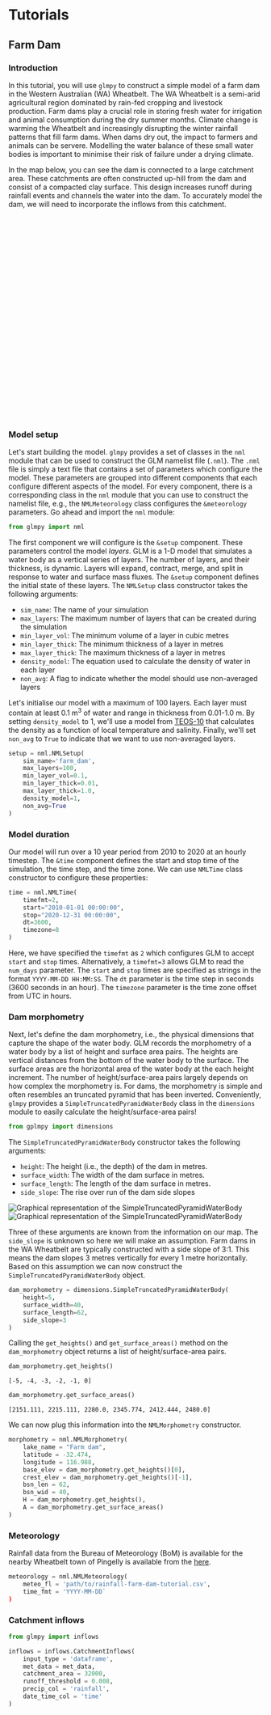 # Tutorials

## Farm Dam

### Introduction

In this tutorial, you will use `glmpy` to construct a simple model of a farm dam in the Western Australian (WA) Wheatbelt. The WA Wheatbelt is a semi-arid agricultural region dominated by rain-fed cropping and livestock production. Farm dams play a crucial role in storing fresh water for irrigation and animal consumption during the dry summer months. Climate change is warming the Wheatbelt and increasingly disrupting the winter rainfall patterns that fill farm dams. When dams dry out, the impact to farmers and animals can be servere. Modelling the water balance of these small water bodies is important to minimise their risk of failure under a drying climate.

In the map below, you can see the dam is connected to a large catchment area. These catchments are often constructed up-hill from the dam and consist of a compacted clay surface. This design increases runoff during rainfall events and channels the water into the dam. To accurately model the dam, we will need to incorporate the inflows from this catchment.

<div id="ridgefield-dam" style="height: 400px;">
<script>
    var mymap = L.map('ridgefield-dam').setView([-32.474573237844865, 116.98943188401849], 17);
    L.tileLayer('https://server.arcgisonline.com/ArcGIS/rest/services/World_Imagery/MapServer/tile/{z}/{y}/{x}', {
        maxZoom: 18,
        minZoom: 4,
        attribution: 'Tiles &copy; Esri'
    }).addTo(mymap);
    L.marker([-32.474420699229476, 116.98832692114296]).addTo(mymap).bindPopup("<b>Farm dam</b><br>Length: 62m Width: 40m Depth: 5m<br>Location: -32.474, 116.988", {autoClose: false}).openPopup();
    L.marker([-32.47557320681146, 116.99093865157606]).addTo(mymap).bindPopup("<b>Dam catchment</b><br>Area: 32,000m<sup>2</sup>", {autoClose: false}).openPopup();

</script>
</div>

### Model setup

Let's start building the model. `glmpy` provides a set of classes in the `nml` module that can be used to construct the GLM namelist file (`.nml`). The `.nml` file is simply a text file that contains a set of parameters which configure the model. These parameters are grouped into different components that each configure different aspects of the model. For every component, there is a corresponding class in the `nml` module that you can use to construct the namelist file, e.g., the `NMLMeteorology` class configures the `&meteorology` parameters. Go ahead and import the `nml` module:

```python
from glmpy import nml
```

The first component we will configure is the `&setup` component. These parameters control the model *layers*. GLM is a 1-D model that simulates a water body as a vertical series of layers. The number of layers, and their thickness, is dynamic. Layers will expand, contract, merge, and split in response to water and surface mass fluxes.  The `&setup` component defines the initial state of these layers. The `NMLSetup` class constructor takes the following arguments:

- `sim_name`: The name of your simulation
- `max_layers`: The maximum number of layers that can be created during the simulation
- `min_layer_vol`: The minimum volume of a layer in cubic metres
- `min_layer_thick`: The minimum thickness of a layer in metres
- `max_layer_thick`: The maximum thickness of a layer in metres
- `density_model`: The equation used to calculate the density of water in each layer
- `non_avg`: A flag to indicate whether the model should use non-averaged layers

Let's initialise our model with a maximum of 100 layers. Each layer must contain at least 0.1 m<sup>3</sup> of water and range in thickness from 0.01-1.0 m. By setting `density_model` to 1, we'll use a model from [TEOS-10](http://teos-10.org) that calculates the density as a function of local temperature and salinity. Finally, we'll set `non_avg` to `True` to indicate that we want to use non-averaged layers.

```python
setup = nml.NMLSetup(
    sim_name='farm_dam',
    max_layers=100,
    min_layer_vol=0.1,
    min_layer_thick=0.01,
    max_layer_thick=1.0,
    density_model=1,
    non_avg=True
)
```

### Model duration

Our model will run over a 10 year period from 2010 to 2020 at an hourly timestep. The `&time` component defines the start and stop time of the simulation, the time step, and the time zone. We can use `NMLTime` class constructor to configure these properties:

```python
time = nml.NMLTime(
    timefmt=2,
    start="2010-01-01 00:00:00",
    stop="2020-12-31 00:00:00",
    dt=3600,
    timezone=8
)
```

Here, we have specified the `timefmt` as `2` which configures GLM to accept `start` and `stop` times. Alternatively, a `timefmt=3` allows GLM to read the `num_days` parameter. The `start` and `stop` times are specified as strings in the format `YYYY-MM-DD HH:MM:SS`. The `dt` parameter is the time step in seconds (3600 seconds in an hour). The `timezone` parameter is the time zone offset from UTC in hours.

### Dam morphometry

Next, let's define the dam morphometry, i.e., the physical dimensions that capture the shape of the water body. GLM records the morphometry of a water body by a list of height and surface area pairs. The heights are vertical distances from the bottom of the water body to the surface. The surface areas are the horizontal area of the water body at the each height increment. The number of height/surface-area pairs largely depends on how complex the morphometry is. For dams, the morphometry is simple and often resembles an truncated pyramid that has been inverted. Conveniently, `glmpy` provides a `SimpleTruncatedPyramidWaterBody` class in the `dimensions` module to easily calculate the height/surface-area pairs!

```python
from gplmpy import dimensions
```
The `SimpleTruncatedPyramidWaterBody` constructor takes the following arguments:

- `height`: The height (i.e., the depth) of the dam in metres.
- `surface_width`: The width of the dam surface in metres.
- `surface_length`: The length of the dam surface in metres.
- `side_slope`: The rise over run of the dam side slopes

![Graphical representation of the SimpleTruncatedPyramidWaterBody](docs/../img/SimpleTruncatedPyramidWaterBody.png#only-light)
![Graphical representation of the SimpleTruncatedPyramidWaterBody](docs/../img/SimpleTruncatedPyramidWaterBody-dark.png#only-dark)

Three of these arguments are known from the information on our map. The `side_slope` is unknown so here we will make an assumption. Farm dams in the WA Wheatbelt are typically constructed with a side slope of 3:1. This means the dam slopes 3 metres vertically for every 1 metre horizontally. Based on this assumption we can now construct the `SimpleTruncatedPyramidWaterBody` object.

```python
dam_morphometry = dimensions.SimpleTruncatedPyramidWaterBody(
    height=5,
    surface_width=40,
    surface_length=62,
    side_slope=3
)
```

Calling the  `get_heights()` and `get_surface_areas()` method on the `dam_morphometry` object returns a list of height/surface-area pairs.

```python
dam_morphometry.get_heights()
```

```
[-5, -4, -3, -2, -1, 0]
```

```python
dam_morphometry.get_surface_areas()
```

```
[2151.111, 2215.111, 2280.0, 2345.774, 2412.444, 2480.0]
```

We can now plug this information into the `NMLMorphometry` constructor.

```python
morphometry = nml.NMLMorphometry(
    lake_name = "Farm dam",
    latitude = -32.474,
    longitude = 116.988,
    base_elev = dam_morphometry.get_heights()[0],
    crest_elev = dam_morphometry.get_heights()[-1],
    bsn_len = 62,
    bsn_wid = 40,
    H = dam_morphometry.get_heights(),
    A = dam_morphometry.get_surface_areas()
)
```

### Meteorology

Rainfall data from the Bureau of Meteorology (BoM) is available for the nearby Wheatbelt town of Pingelly is available from the [here](/docs/data/rainfall-farm-dam-tutorial.csv).

```python
meteorology = nml.NMLMeteorology(
    meteo_fl = 'path/to/rainfall-farm-dam-tutorial.csv',
    time_fmt = 'YYYY-MM-DD`
)
```

### Catchment inflows

```python
from glmpy import inflows
```

```python
inflows = inflows.CatchmentInflows(
    input_type = 'dataframe',
    met_data = met_data,
    catchment_area = 32000,
    runoff_threshold = 0.008,
    precip_col = 'rainfall',
    date_time_col = 'time'
)
```